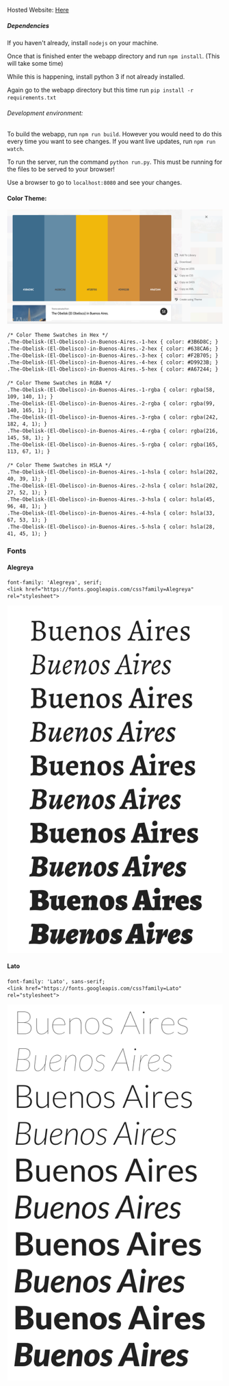 Hosted Website: [Here](https://buenos-casas.herokuapp.com/)

##### Dependencies

If you haven't already, install `nodejs` on your machine.

Once that is finished enter the webapp directory and run `npm install`. (This will take some time)

While this is happening, install python 3 if not already installed.

Again go to the webapp directory but this time run `pip install -r requirements.txt`

###### Development environment:

To build the webapp, run `npm run build`. However you would need to do this every time you want to see changes. If you want live updates, run `npm run watch`.

To run the server, run the command `python run.py`. This must be running for the files to be served to your browser!

Use a browser to go to `localhost:8080` and see your changes.

#### Color Theme:

![color theme](images/buenos-aires-color-theme.png)

```
/* Color Theme Swatches in Hex */
.The-Obelisk-(El-Obelisco)-in-Buenos-Aires.-1-hex { color: #3B6D8C; }
.The-Obelisk-(El-Obelisco)-in-Buenos-Aires.-2-hex { color: #638CA6; }
.The-Obelisk-(El-Obelisco)-in-Buenos-Aires.-3-hex { color: #F2B705; }
.The-Obelisk-(El-Obelisco)-in-Buenos-Aires.-4-hex { color: #D9923B; }
.The-Obelisk-(El-Obelisco)-in-Buenos-Aires.-5-hex { color: #A67244; }

/* Color Theme Swatches in RGBA */
.The-Obelisk-(El-Obelisco)-in-Buenos-Aires.-1-rgba { color: rgba(58, 109, 140, 1); }
.The-Obelisk-(El-Obelisco)-in-Buenos-Aires.-2-rgba { color: rgba(99, 140, 165, 1); }
.The-Obelisk-(El-Obelisco)-in-Buenos-Aires.-3-rgba { color: rgba(242, 182, 4, 1); }
.The-Obelisk-(El-Obelisco)-in-Buenos-Aires.-4-rgba { color: rgba(216, 145, 58, 1); }
.The-Obelisk-(El-Obelisco)-in-Buenos-Aires.-5-rgba { color: rgba(165, 113, 67, 1); }

/* Color Theme Swatches in HSLA */
.The-Obelisk-(El-Obelisco)-in-Buenos-Aires.-1-hsla { color: hsla(202, 40, 39, 1); }
.The-Obelisk-(El-Obelisco)-in-Buenos-Aires.-2-hsla { color: hsla(202, 27, 52, 1); }
.The-Obelisk-(El-Obelisco)-in-Buenos-Aires.-3-hsla { color: hsla(45, 96, 48, 1); }
.The-Obelisk-(El-Obelisco)-in-Buenos-Aires.-4-hsla { color: hsla(33, 67, 53, 1); }
.The-Obelisk-(El-Obelisco)-in-Buenos-Aires.-5-hsla { color: hsla(28, 41, 45, 1); }
```

### Fonts

#### Alegreya

```
font-family: 'Alegreya', serif;
<link href="https://fonts.googleapis.com/css?family=Alegreya" rel="stylesheet">
```
![alegreya](images/alegreya.png)
#### Lato
```
font-family: 'Lato', sans-serif;
<link href="https://fonts.googleapis.com/css?family=Lato" rel="stylesheet">
```
![lato](images/lato.png)

